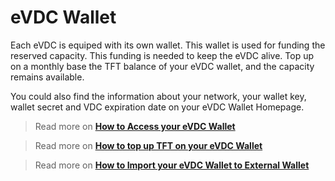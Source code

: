 # eVDC Wallet

Each eVDC is equiped with its own wallet. This wallet is used for funding the reserved capacity. This funding is needed to keep the eVDC alive. Top up on a monthly base the TFT balance of your eVDC wallet, and the capacity remains available. 

You could also find the information about your network, your wallet key, wallet secret and VDC expiration date on your eVDC Wallet Homepage.

> Read more on [__How to Access your eVDC Wallet__](evdc_wallet_access)

> Read more on [__How to top up TFT on your eVDC Wallet__](evdc_wallet_topup)

> Read more on [__How to Import your eVDC Wallet to External Wallet__](evdc_wallet_import)

